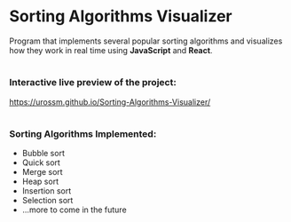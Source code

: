 # Sorting Algorithms Visualizer

Program that implements several popular sorting algorithms and visualizes how they work in real time using **JavaScript** and **React**.

#

### Interactive live preview of the project:

https://urossm.github.io/Sorting-Algorithms-Visualizer/

#

### Sorting Algorithms Implemented:

- Bubble sort
- Quick sort
- Merge sort
- Heap sort
- Insertion sort
- Selection sort
- ...more to come in the future
